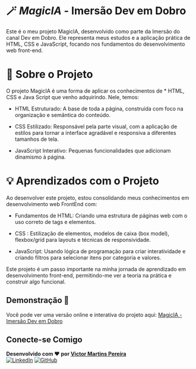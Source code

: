 # 🪄 *MagicIA* - Imersão Dev em Dobro

Este é o meu projeto MagicIA, desenvolvido como parte da Imersão do canal Dev em Dobro. Ele representa meus estudos e a aplicação prática de HTML, CSS e JavaScript, focando nos fundamentos do desenvolvimento web front-end.

# 🚀 Sobre o Projeto

O projeto MagicIA é uma forma de aplicar os conhecimentos de * HTML, CSS e Java Script que venho adquirindo. Nele, temos:

 * HTML Estruturado: A base de toda a página, construída com foco na organização e semântica do conteúdo.
   
 * CSS Estilizado: Responsável pela parte visual, com a aplicação de estilos para tornar a interface agradável e responsiva a diferentes tamanhos de tela. 
   
 * JavaScript Interativo: Pequenas funcionalidades que adicionam dinamismo à página. 
   
# 💡 Aprendizados com o Projeto
Ao desenvolver este projeto, estou consolidando meus conhecimentos em desenvolvimento web FrontEnd com:

 * Fundamentos de HTML: Criando uma estrutura de páginas web com o uso correto de tags e elementos.
   
 * CSS : Estilização de elementos, modelos de caixa (box model), flexbox/grid para layouts e técnicas de responsividade.
   
 * JavaScript: Usando lógica de programação para criar interatividade e criando filtros para selecionar itens por categoria e valores.
   
Este projeto é um passo importante na minha jornada de aprendizado em desenvolvimento front-end, permitindo-me ver a teoria na prática e construir algo funcional.

## Demonstração 🚀

Você pode ver uma versão online e interativa do projeto aqui: [MagicIA - Imersão Dev em Dobro](https://victor-martins-pereira.github.io/MagicIA-DevEmDobro/)

## Conecte-se Comigo

**Desenvolvido com ❤️ por [Victor Martins Pereira](https://www.instagram.com/victor_martins.p/)**  
[![LinkedIn](https://img.shields.io/badge/LinkedIn-0077B5?style=for-the-badge&logo=linkedin&logoColor=white)](www.linkedin.com/in/victor-martins-pereira-dev) [![GitHub](https://img.shields.io/badge/GitHub-100000?style=for-the-badge&logo=github&logoColor=white)](https://github.com/Victor-Martins-Pereira)
 
